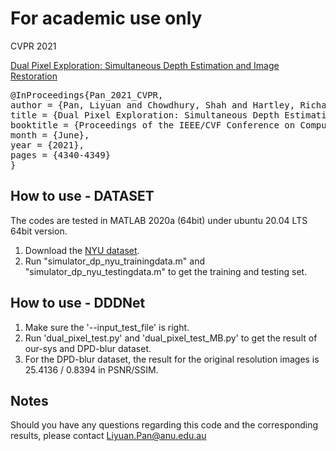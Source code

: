 # For academic use only

CVPR 2021

[Dual Pixel Exploration: Simultaneous Depth Estimation and Image Restoration](https://openaccess.thecvf.com/content/CVPR2021/papers/Pan_Dual_Pixel_Exploration_Simultaneous_Depth_Estimation_and_Image_Restoration_CVPR_2021_paper.pdf)

<pre>
@InProceedings{Pan_2021_CVPR,   
author = {Pan, Liyuan and Chowdhury, Shah and Hartley, Richard and Liu, Miaomiao and Zhang, Hongguang and Li, Hongdong},  
title = {Dual Pixel Exploration: Simultaneous Depth Estimation and Image Restoration},  
booktitle = {Proceedings of the IEEE/CVF Conference on Computer Vision and Pattern Recognition (CVPR)},   
month = {June},   
year = {2021},  
pages = {4340-4349} 
}
</pre>

How to use - DATASET
----------------
The codes are tested in MATLAB 2020a (64bit) under ubuntu 20.04 LTS 64bit version.

1. Download the [NYU dataset](https://cs.nyu.edu/~silberman/datasets/nyu_depth_v2.html).
2. Run "simulator_dp_nyu_trainingdata.m" and "simulator_dp_nyu_testingdata.m" to get the training and testing set.  


How to use - DDDNet
----------------
1. Make sure the '--input_test_file' is right.
2. Run 'dual_pixel_test.py' and 'dual_pixel_test_MB.py' to get the result of our-sys and DPD-blur dataset.
3. For the DPD-blur dataset, the result for the original resolution images is 25.4136 / 0.8394 in PSNR/SSIM.


Notes 
----------------
Should you have any questions regarding this code and the corresponding results, please contact Liyuan.Pan@anu.edu.au




